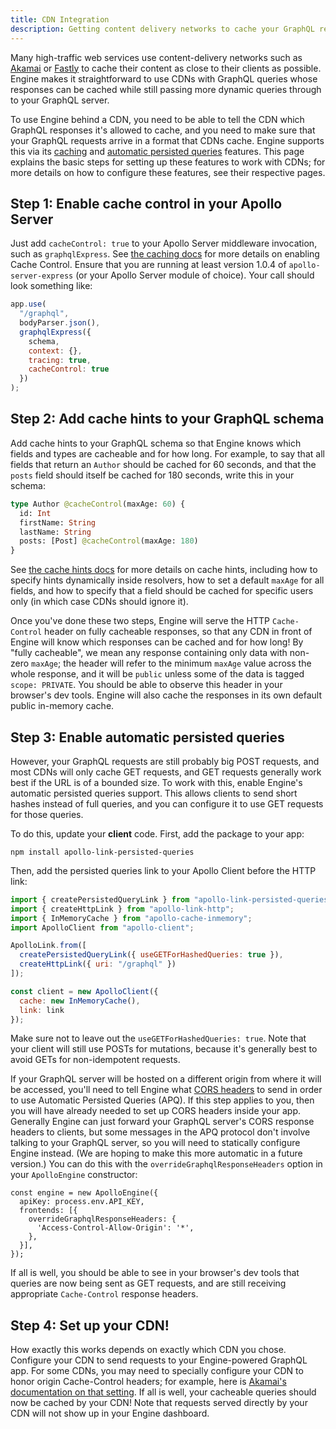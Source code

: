 ```yaml
---
title: CDN Integration
description: Getting content delivery networks to cache your GraphQL responses
---
```


Many high-traffic web services use content-delivery networks such as [Akamai](https://www.akamai.com/) or [Fastly](https://www.fastly.com/) to cache their content as close to their clients as possible. Engine makes it straightforward to use CDNs with GraphQL queries whose responses can be cached while still passing more dynamic queries through to your GraphQL server.

To use Engine behind a CDN, you need to be able to tell the CDN which GraphQL responses it's allowed to cache, and you need to make sure that your GraphQL requests arrive in a format that CDNs cache. Engine supports this via its [caching](./caching.html) and [automatic persisted queries](./auto-persisted-queries.html) features. This page explains the basic steps for setting up these features to work with CDNs; for more details on how to configure these features, see their respective pages.

<h2 id="enable-cache-control" title="1. Enable cache control">Step 1: Enable cache control in your Apollo Server</h2>

Just add `cacheControl: true` to your Apollo Server middleware invocation, such as `graphqlExpress`. See [the caching docs](./caching.html#enable-cache-control) for more details on enabling Cache Control. Ensure that you are running at least version 1.0.4 of `apollo-server-express` (or your Apollo Server module of choice). Your call should look something like:

```js
app.use(
  "/graphql",
  bodyParser.json(),
  graphqlExpress({
    schema,
    context: {},
    tracing: true,
    cacheControl: true
  })
);
```

<h2 id="cache-hints" title="2. Add cache hints">Step 2: Add cache hints to your GraphQL schema</h2>

Add cache hints to your GraphQL schema so that Engine knows which fields and types are cacheable and for how long. For example, to say that all fields that return an `Author` should be cached for 60 seconds, and that the `posts` field should itself be cached for 180 seconds, write this in your schema:

```graphql
type Author @cacheControl(maxAge: 60) {
  id: Int
  firstName: String
  lastName: String
  posts: [Post] @cacheControl(maxAge: 180)
}
```

See [the cache hints docs](./caching.html#cache-hints) for more details on cache hints, including how to specify hints dynamically inside resolvers, how to set a default `maxAge` for all fields, and how to specify that a field should be cached for specific users only (in which case CDNs should ignore it).

Once you've done these two steps, Engine will serve the HTTP `Cache-Control` header on fully cacheable responses, so that any CDN in front of Engine will know which responses can be cached and for how long! By "fully cacheable", we mean any response containing only data with non-zero `maxAge`; the header will refer to the minimum `maxAge` value across the whole response, and it will be `public` unless some of the data is tagged `scope: PRIVATE`. You should be able to observe this header in your browser's dev tools. Engine will also cache the responses in its own default public in-memory cache.

<h2 id="enable-apq" title="3. Enable persisted queries">Step 3: Enable automatic persisted queries</h2>

However, your GraphQL requests are still probably big POST requests, and most CDNs will only cache GET requests, and GET requests generally work best if the URL is of a bounded size. To work with this, enable Engine's automatic persisted queries support. This allows clients to send short hashes instead of full queries, and you can configure it to use GET requests for those queries.

To do this, update your **client** code. First, add the package to your app:

```
npm install apollo-link-persisted-queries
```

Then, add the persisted queries link to your Apollo Client before the HTTP link:

```js
import { createPersistedQueryLink } from "apollo-link-persisted-queries";
import { createHttpLink } from "apollo-link-http";
import { InMemoryCache } from "apollo-cache-inmemory";
import ApolloClient from "apollo-client";

ApolloLink.from([
  createPersistedQueryLink({ useGETForHashedQueries: true }),
  createHttpLink({ uri: "/graphql" })
]);

const client = new ApolloClient({
  cache: new InMemoryCache(),
  link: link
});
```

Make sure not to leave out the `useGETForHashedQueries: true`. Note that your client will still use POSTs for mutations, because it's generally best to avoid GETs for non-idempotent requests.

If your GraphQL server will be hosted on a different origin from where it will be accessed, you'll need to tell Engine what [CORS headers](https://en.wikipedia.org/wiki/Cross-origin_resource_sharing) to send in order to use Automatic Persisted Queries (APQ). If this step applies to you, then you will have already needed to set up CORS headers inside your app. Generally Engine can just forward your GraphQL server's CORS response headers to clients, but some messages in the APQ protocol don't involve talking to your GraphQL server, so you will need to statically configure Engine instead. (We are hoping to make this more automatic in a future version.) You can do this with the `overrideGraphqlResponseHeaders` option in your `ApolloEngine` constructor:

```
const engine = new ApolloEngine({
  apiKey: process.env.API_KEY,
  frontends: [{
    overrideGraphqlResponseHeaders: {
      'Access-Control-Allow-Origin': '*',
    },
  }],
});
```

If all is well, you should be able to see in your browser's dev tools that queries are now being sent as GET requests, and are still receiving appropriate `Cache-Control` response headers.

<h2 id="setup-cdn" title="4. Set up your CDN">Step 4: Set up your CDN!</h2>

How exactly this works depends on exactly which CDN you chose. Configure your CDN to send requests to your Engine-powered GraphQL app. For some CDNs, you may need to specially configure your CDN to honor origin Cache-Control headers; for example, here is [Akamai's documentation on that setting](https://learn.akamai.com/en-us/webhelp/ion/oca/GUID-57C31126-F745-4FFB-AA92-6A5AAC36A8DA.html). If all is well, your cacheable queries should now be cached by your CDN! Note that requests served directly by your CDN will not show up in your Engine dashboard.
